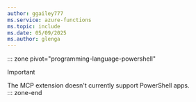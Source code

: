 ```yaml
---
author: ggailey777
ms.service: azure-functions
ms.topic: include
ms.date: 05/09/2025
ms.author: glenga
---
```

::: zone pivot="programming-language-powershell" 
>[!IMPORTANT]  
>The MCP extension doesn't currently support PowerShell apps.  
::: zone-end  
